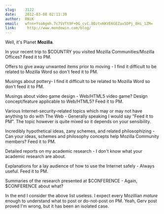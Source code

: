 ```yaml
---
slug:    3122
date:    2012-03-08 02:11:39
author:  RNiK
email:   wfnn+YsoAgmh.7c7SVTt9F+0G_cvC.8OztxKKVE6GEZax5DPj_8Hi_1ZM=
link:     http://www.mondowin.com/blog/
---
```


Well, it's Planet <strong>Mozilla</strong>.

In your recent trip to $COUNTRY you visited Mozilla Communities/Mozilla Offices? Feed it to PM.

Offers to give away unwanted items prior to moving - I find it difficult to be related to Mozilla Word so don't feed it to PM.

Musings about pottery- I find it difficult to be related to Mozilla Word so don't feed it to PM.

Musings about video game design - Web/HTML5 video game? Design concept/feature applicable to Web/HTML5? Feed it to PM.

Various Internet-security-related topics which may or may not have anything to do with The Web - Generally speaking I would say "Feed it to PM". The topic however is quite mixed so it depends on your sensibility.

Incredibly hypothetical ideas, zany schemes, and related philosophizing - Can your ideas, schemes and philosophy concepts help Mozilla Community members? Feed it to PM.

Detailed reports on my academic research - I don't know what your academic research are about.

Explanations for a lay audience of how to use the Internet safely - Always useful. Feed it to PM.

Summaries of the research presented at $CONFERENCE - Again, $CONFERENCE about what?

In the end I consider the above list useless. I expect every Mozillian
<i>mature</i> enough to understand what to post or do-not-post on
PM. Yeah, Gerv post proved I'm wrong, but it has been an isolated
case.
